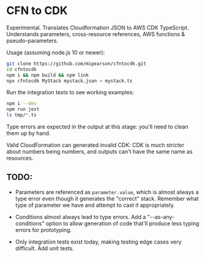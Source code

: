 # CFN to CDK

Experimental. Translates Cloudformation JSON to AWS CDK TypeScript. Understands parameters, cross-resource references, AWS functions & pseudo-parameters.

Usage (assuming node.js 10 or newer):

```bash
git clone https://github.com/mipearson/cfntocdk.git
cd cfntocdk
npm i && npm build && npm link
npx cfntocdk MyStack mystack.json > mystack.ts
```

Run the integration tests to see working examples:

```bash
npm i --dev
npm run jest
ls tmp/*.ts
```

Type errors are expected in the output at this stage: you'll need to clean them up by hand.

Valid CloudFormation can generated invalid CDK: CDK is much stricter about numbers being numbers, and outputs can't have the same name as resources.

## TODO:

- Parameters are referenced as `parameter.value`, which is almost always a type error even though it generates the "correct" stack. Remember what type of parameter we have and attempt to cast it appropriately.

- Conditions almost always lead to type errors. Add a "--as-any-conditions" option to allow generation of code that'll produce less typing errors for prototyping.

- Only integration tests exist today, making testing edge cases very difficult. Add unit tests.
